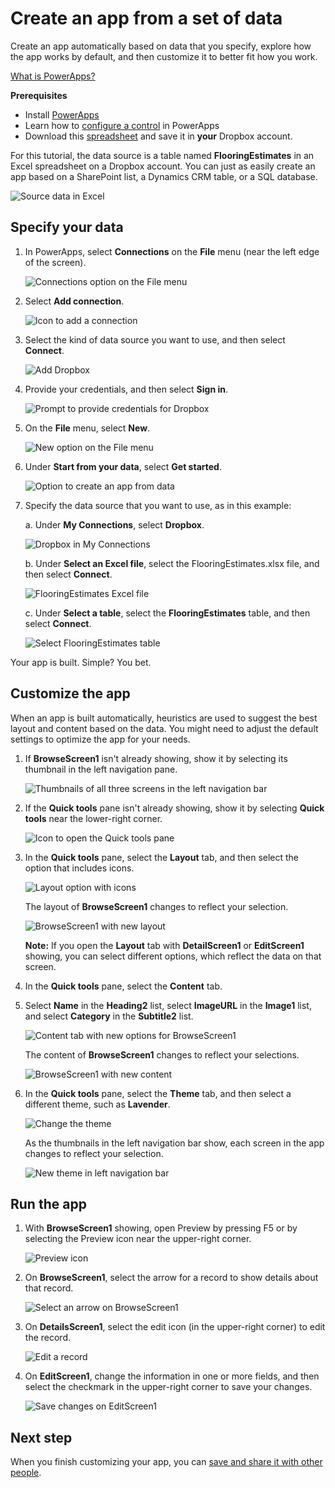 <properties
	pageTitle="Create an app from a set of data | Microsoft PowerApps"
	description="Create an app automatically based on an existing set of data that you specify and then customize the UI to better suit your needs."
	services=""
	suite="powerapps"
	documentationCenter="na"
	authors="AFTOwen"
	manager="dwrede"
	editor=""
	tags=""/>

<tags
   ms.service="powerapps"
   ms.devlang="na"
   ms.topic="get-started-article"
   ms.tgt_pltfrm="na"
   ms.workload="na"
   ms.date="01/06/2015"
   ms.author="anneta"/>

# Create an app from a set of data

Create an app automatically based on data that you specify, explore how the app works by default, and then customize it to better fit how you work.

[What is PowerApps?](http://aka.ms/pamktg)

**Prerequisites**

- Install [PowerApps](http://aka.ms/powerappsinstall)
- Learn how to [configure a control](get-started-test-drive.md#configure-a-control) in PowerApps
- Download this [spreadsheet](https://pwrappssamples.blob.core.windows.net/samples/FlooringEstimates.xlsx) and save it in **your** Dropbox account.

For this tutorial, the data source is a table named **FlooringEstimates** in an Excel spreadsheet on a Dropbox account. You can just as easily create an app based on a SharePoint list, a Dynamics CRM table, or a SQL database.

![Source data in Excel](./media/get-started-create-from-data/excel-source.png)

## Specify your data ##

1. In PowerApps, select **Connections** on the **File** menu (near the left edge of the screen).

	![Connections option on the File menu](./media/get-started-create-from-data/file-connections.png)

1. Select **Add connection**.

	![Icon to add a connection](./media/get-started-create-from-data/add-connection.png)

1. Select the kind of data source you want to use, and then select **Connect**.

	![Add Dropbox](./media/get-started-create-from-data/add-dropbox.png)

1. Provide your credentials, and then select **Sign in**.

	![Prompt to provide credentials for Dropbox](./media/get-started-create-from-data/dropbox-credentials.png)

1. On the **File** menu, select **New**.

	![New option on the File menu](./media/get-started-create-from-data/file-new.png)

1. Under **Start from your data**, select **Get started**.

	![Option to create an app from data](./media/get-started-create-from-data/create-from-data.png)

1. Specify the data source that you want to use, as in this example:  

	a. Under **My Connections**, select **Dropbox**.  

	![Dropbox in My Connections](./media/get-started-create-from-data/my-connections-dropbox.png)  

	b. Under **Select an Excel file**, select the FlooringEstimates.xlsx file, and then select **Connect**.  

	![FlooringEstimates Excel file](./media/get-started-create-from-data/choose-spreadsheet.png)  

	c. Under **Select a table**, select the **FlooringEstimates** table, and then select **Connect**.  

	![Select FlooringEstimates table](./media/get-started-create-from-data/choose-table.png)  

Your app is built. Simple? You bet.

## Customize the app ##
When an app is built automatically, heuristics are used to suggest the best layout and content based on the data. You might need to adjust the default settings to optimize the app for your needs.

1. If **BrowseScreen1** isn't already showing, show it by selecting its thumbnail in the left navigation pane.

	![Thumbnails of all three screens in the left navigation bar](./media/get-started-create-from-data/left-nav-browse-screen.png)

1. If the **Quick tools** pane isn't already showing, show it by selecting **Quick tools** near the lower-right corner.

	![Icon to open the Quick tools pane](./media/get-started-create-from-data/open-quick-tools.png)

1. In the **Quick tools** pane, select the **Layout** tab, and then select the option that includes icons.

	![Layout option with icons](./media/get-started-create-from-data/choose-layout.png)

	The layout of **BrowseScreen1** changes to reflect your selection.

	![BrowseScreen1 with new layout](./media/get-started-create-from-data/browse-layout-flooring-estimates.png)

	**Note:** If you open the **Layout** tab with **DetailScreen1** or **EditScreen1** showing, you can select different options, which reflect the data on that screen.

1. In the **Quick tools** pane, select the **Content** tab.

1. Select **Name** in the **Heading2** list, select **ImageURL** in the **Image1** list, and select **Category** in the **Subtitle2** list.

	![Content tab with new options for BrowseScreen1](./media/get-started-create-from-data/choose-content-flooring-estimates.png)

	The content of **BrowseScreen1** changes to reflect your selections.

	![BrowseScreen1 with new content](./media/get-started-create-from-data/browse-content-flooring-estimates.png)

1. In the **Quick tools** pane, select the **Theme** tab, and then select a different theme, such as **Lavender**.

	![Change the theme](./media/get-started-create-from-data/choose-theme.png)

	As the thumbnails in the left navigation bar show, each screen in the app changes to reflect your selection.

	![New theme in left navigation bar](./media/get-started-create-from-data/left-nav-final-flooring-estimates.png)

## Run the app ##
1. With **BrowseScreen1** showing, open Preview by pressing F5 or by selecting the Preview icon near the upper-right corner.

	![Preview icon](./media/get-started-create-from-data/open-preview.png)

1. On **BrowseScreen1**, select the arrow for a record to show details about that record.

	![Select an arrow on BrowseScreen1](./media/get-started-create-from-data/select-record-flooring-estimates.png)

1. On **DetailsScreen1**, select the edit icon (in the upper-right corner) to edit the record.

	![Edit a record](./media/get-started-create-from-data/edit-record-flooring-estimates.png)

1. On **EditScreen1**, change the information in one or more fields, and then select the checkmark in the upper-right corner to save your changes.

	![Save changes on EditScreen1](./media/get-started-create-from-data/save-changes-flooring-estimates.png)

## Next step ##
When you finish customizing your app, you can [save and share it with other people](get-started-test-drive.md#save-and-share-your-powerapp).
